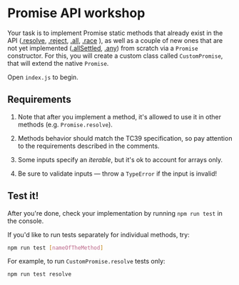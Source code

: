 # Promise API workshop

Your task is to implement Promise static methods that already exist in the API ([.resolve](https://developer.mozilla.org/en-US/docs/Web/JavaScript/Reference/Global_Objects/Promise/resolve),
[.reject](https://developer.mozilla.org/en-US/docs/Web/JavaScript/Reference/Global_Objects/Promise/reject),
[.all](https://developer.mozilla.org/en-US/docs/Web/JavaScript/Reference/Global_Objects/Promise/all),
[.race](https://developer.mozilla.org/en-US/docs/Web/JavaScript/Reference/Global_Objects/Promise/race)
),
as well as a couple of new ones that are not yet implemented ([.allSettled](https://github.com/tc39/proposal-promise-allSettled), [.any](https://github.com/tc39/proposal-promise-any)) from scratch via a `Promise` constructor. For this, you will create
a custom class called `CustomPromise`, that will extend the native `Promise`.

Open `index.js` to begin.

## Requirements

1. Note that after you implement a method, it's allowed to use it in other methods (e.g. `Promise.resolve`).

1. Methods behavior should match the TC39 specification, so pay attention to the requirements described in the comments.

1. Some inputs specify an _iterable_, but it's ok to account for arrays only.

1. Be sure to validate inputs — throw a `TypeError` if the input is invalid!

## Test it!

After you're done, check your implementation by running `npm run test` in the console.

If you'd like to run tests separately for individual methods, try:

```sh
npm run test [nameOfTheMethod]
```

For example, to run `CustomPromise.resolve` tests only:

```sh
npm run test resolve
```
